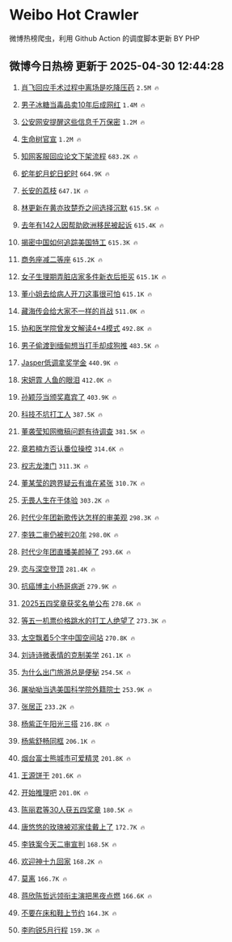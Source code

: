 # Weibo Hot Crawler 



微博热榜爬虫，利用 Github Action 的调度脚本更新 BY PHP 


## 微博今日热榜 更新于 2025-04-30 12:44:28 
1. [肖飞回应手术过程中离场是吃降压药](https://s.weibo.com/weibo?q=%23%E8%82%96%E9%A3%9E%E5%9B%9E%E5%BA%94%E6%89%8B%E6%9C%AF%E8%BF%87%E7%A8%8B%E4%B8%AD%E7%A6%BB%E5%9C%BA%E6%98%AF%E5%90%83%E9%99%8D%E5%8E%8B%E8%8D%AF%23&t=31&band_rank=1&Refer=top) `2.5M 🔥` 

1. [男子冰糖当毒品卖10年后成网红](https://s.weibo.com/weibo?q=%23%E7%94%B7%E5%AD%90%E5%86%B0%E7%B3%96%E5%BD%93%E6%AF%92%E5%93%81%E5%8D%9610%E5%B9%B4%E5%90%8E%E6%88%90%E7%BD%91%E7%BA%A2%23&t=31&band_rank=2&Refer=top) `1.4M 🔥` 

1. [公安网安提醒这些信息千万保密](https://s.weibo.com/weibo?q=%23%E5%85%AC%E5%AE%89%E7%BD%91%E5%AE%89%E6%8F%90%E9%86%92%E8%BF%99%E4%BA%9B%E4%BF%A1%E6%81%AF%E5%8D%83%E4%B8%87%E4%BF%9D%E5%AF%86%23&t=31&band_rank=3&Refer=top) `1.2M 🔥` 

1. [生命树官宣](https://s.weibo.com/weibo?q=%23%E7%94%9F%E5%91%BD%E6%A0%91%E5%AE%98%E5%AE%A3%23&t=31&band_rank=4&Refer=top) `1.2M 🔥` 

1. [知网客服回应论文下架流程](https://s.weibo.com/weibo?q=%23%E7%9F%A5%E7%BD%91%E5%AE%A2%E6%9C%8D%E5%9B%9E%E5%BA%94%E8%AE%BA%E6%96%87%E4%B8%8B%E6%9E%B6%E6%B5%81%E7%A8%8B%23&t=31&band_rank=5&Refer=top) `683.2K 🔥` 

1. [蛇年蛇月蛇日蛇时](https://s.weibo.com/weibo?q=%23%E8%9B%87%E5%B9%B4%E8%9B%87%E6%9C%88%E8%9B%87%E6%97%A5%E8%9B%87%E6%97%B6%23&t=31&band_rank=6&Refer=top) `664.9K 🔥` 

1. [长安的荔枝](https://s.weibo.com/weibo?q=%E9%95%BF%E5%AE%89%E7%9A%84%E8%8D%94%E6%9E%9D&t=31&band_rank=7&Refer=top) `647.1K 🔥` 

1. [林更新在黄亦玫楚乔之间选择沉默](https://s.weibo.com/weibo?q=%E6%9E%97%E6%9B%B4%E6%96%B0%E5%9C%A8%E9%BB%84%E4%BA%A6%E7%8E%AB%E6%A5%9A%E4%B9%94%E4%B9%8B%E9%97%B4%E9%80%89%E6%8B%A9%E6%B2%89%E9%BB%98&t=31&band_rank=8&Refer=top) `615.5K 🔥` 

1. [去年有142人因帮助欧洲移民被起诉](https://s.weibo.com/weibo?q=%E5%8E%BB%E5%B9%B4%E6%9C%89142%E4%BA%BA%E5%9B%A0%E5%B8%AE%E5%8A%A9%E6%AC%A7%E6%B4%B2%E7%A7%BB%E6%B0%91%E8%A2%AB%E8%B5%B7%E8%AF%89&t=31&band_rank=9&Refer=top) `615.4K 🔥` 

1. [揭密中国如何追踪美国特工](https://s.weibo.com/weibo?q=%23%E6%8F%AD%E5%AF%86%E4%B8%AD%E5%9B%BD%E5%A6%82%E4%BD%95%E8%BF%BD%E8%B8%AA%E7%BE%8E%E5%9B%BD%E7%89%B9%E5%B7%A5%23&t=31&band_rank=10&Refer=top) `615.3K 🔥` 

1. [商务座减二等座](https://s.weibo.com/weibo?q=%E5%95%86%E5%8A%A1%E5%BA%A7%E5%87%8F%E4%BA%8C%E7%AD%89%E5%BA%A7&t=31&band_rank=11&Refer=top) `615.2K 🔥` 

1. [女子生理期弄脏店家多件新衣后拒买](https://s.weibo.com/weibo?q=%23%E5%A5%B3%E5%AD%90%E7%94%9F%E7%90%86%E6%9C%9F%E5%BC%84%E8%84%8F%E5%BA%97%E5%AE%B6%E5%A4%9A%E4%BB%B6%E6%96%B0%E8%A1%A3%E5%90%8E%E6%8B%92%E4%B9%B0%23&t=31&band_rank=12&Refer=top) `615.1K 🔥` 

1. [董小姐去给病人开刀这事很可怕](https://s.weibo.com/weibo?q=%E8%91%A3%E5%B0%8F%E5%A7%90%E5%8E%BB%E7%BB%99%E7%97%85%E4%BA%BA%E5%BC%80%E5%88%80%E8%BF%99%E4%BA%8B%E5%BE%88%E5%8F%AF%E6%80%95&t=31&band_rank=13&Refer=top) `615.1K 🔥` 

1. [藏海传会给大家不一样的肖战](https://s.weibo.com/weibo?q=%23%E8%97%8F%E6%B5%B7%E4%BC%A0%E4%BC%9A%E7%BB%99%E5%A4%A7%E5%AE%B6%E4%B8%8D%E4%B8%80%E6%A0%B7%E7%9A%84%E8%82%96%E6%88%98%23&t=31&band_rank=14&Refer=top) `511.0K 🔥` 

1. [协和医学院曾发文解读4+4模式](https://s.weibo.com/weibo?q=%23%E5%8D%8F%E5%92%8C%E5%8C%BB%E5%AD%A6%E9%99%A2%E6%9B%BE%E5%8F%91%E6%96%87%E8%A7%A3%E8%AF%BB4%2B4%E6%A8%A1%E5%BC%8F%23&t=31&band_rank=15&Refer=top) `492.8K 🔥` 

1. [男子偷渡到缅甸想当打手却成狗推](https://s.weibo.com/weibo?q=%23%E7%94%B7%E5%AD%90%E5%81%B7%E6%B8%A1%E5%88%B0%E7%BC%85%E7%94%B8%E6%83%B3%E5%BD%93%E6%89%93%E6%89%8B%E5%8D%B4%E6%88%90%E7%8B%97%E6%8E%A8%23&t=31&band_rank=16&Refer=top) `483.5K 🔥` 

1. [Jasper低调拿奖学金](https://s.weibo.com/weibo?q=Jasper%E4%BD%8E%E8%B0%83%E6%8B%BF%E5%A5%96%E5%AD%A6%E9%87%91&t=31&band_rank=17&Refer=top) `440.9K 🔥` 

1. [宋妍霏 人鱼的眼泪](https://s.weibo.com/weibo?q=%E5%AE%8B%E5%A6%8D%E9%9C%8F%20%E4%BA%BA%E9%B1%BC%E7%9A%84%E7%9C%BC%E6%B3%AA&t=31&band_rank=18&Refer=top) `412.0K 🔥` 

1. [孙颖莎当颁奖嘉宾了](https://s.weibo.com/weibo?q=%E5%AD%99%E9%A2%96%E8%8E%8E%E5%BD%93%E9%A2%81%E5%A5%96%E5%98%89%E5%AE%BE%E4%BA%86&t=31&band_rank=19&Refer=top) `403.9K 🔥` 

1. [科技不坑打工人](https://s.weibo.com/weibo?q=%23%E7%A7%91%E6%8A%80%E4%B8%8D%E5%9D%91%E6%89%93%E5%B7%A5%E4%BA%BA%23&t=31&band_rank=20&Refer=top) `387.5K 🔥` 

1. [董袭莹知网撤稿问题有待调查](https://s.weibo.com/weibo?q=%23%E8%91%A3%E8%A2%AD%E8%8E%B9%E7%9F%A5%E7%BD%91%E6%92%A4%E7%A8%BF%E9%97%AE%E9%A2%98%E6%9C%89%E5%BE%85%E8%B0%83%E6%9F%A5%23&t=31&band_rank=21&Refer=top) `381.5K 🔥` 

1. [章若楠方否认番位操控](https://s.weibo.com/weibo?q=%23%E7%AB%A0%E8%8B%A5%E6%A5%A0%E6%96%B9%E5%90%A6%E8%AE%A4%E7%95%AA%E4%BD%8D%E6%93%8D%E6%8E%A7%23&t=31&band_rank=22&Refer=top) `314.6K 🔥` 

1. [权志龙澳门](https://s.weibo.com/weibo?q=%E6%9D%83%E5%BF%97%E9%BE%99%E6%BE%B3%E9%97%A8&t=31&band_rank=23&Refer=top) `311.3K 🔥` 

1. [董某莹的跨界疑云有谁在紧张](https://s.weibo.com/weibo?q=%23%E8%91%A3%E6%9F%90%E8%8E%B9%E7%9A%84%E8%B7%A8%E7%95%8C%E7%96%91%E4%BA%91%E6%9C%89%E8%B0%81%E5%9C%A8%E7%B4%A7%E5%BC%A0%23&t=31&band_rank=24&Refer=top) `310.7K 🔥` 

1. [无畏人生在于体验](https://s.weibo.com/weibo?q=%E6%97%A0%E7%95%8F%E4%BA%BA%E7%94%9F%E5%9C%A8%E4%BA%8E%E4%BD%93%E9%AA%8C&t=31&band_rank=25&Refer=top) `303.2K 🔥` 

1. [时代少年团新歌传达怎样的审美观](https://s.weibo.com/weibo?q=%E6%97%B6%E4%BB%A3%E5%B0%91%E5%B9%B4%E5%9B%A2%E6%96%B0%E6%AD%8C%E4%BC%A0%E8%BE%BE%E6%80%8E%E6%A0%B7%E7%9A%84%E5%AE%A1%E7%BE%8E%E8%A7%82&t=31&band_rank=26&Refer=top) `298.3K 🔥` 

1. [李铁二审仍被判20年](https://s.weibo.com/weibo?q=%23%E6%9D%8E%E9%93%81%E4%BA%8C%E5%AE%A1%E4%BB%8D%E8%A2%AB%E5%88%A420%E5%B9%B4%23&t=31&band_rank=27&Refer=top) `298.0K 🔥` 

1. [时代少年团直播美颜掉了](https://s.weibo.com/weibo?q=%E6%97%B6%E4%BB%A3%E5%B0%91%E5%B9%B4%E5%9B%A2%E7%9B%B4%E6%92%AD%E7%BE%8E%E9%A2%9C%E6%8E%89%E4%BA%86&t=31&band_rank=28&Refer=top) `293.6K 🔥` 

1. [恋与深空登顶](https://s.weibo.com/weibo?q=%23%E6%81%8B%E4%B8%8E%E6%B7%B1%E7%A9%BA%E7%99%BB%E9%A1%B6%23&t=31&band_rank=29&Refer=top) `281.4K 🔥` 

1. [抗癌博主小杨哥病逝](https://s.weibo.com/weibo?q=%23%E6%8A%97%E7%99%8C%E5%8D%9A%E4%B8%BB%E5%B0%8F%E6%9D%A8%E5%93%A5%E7%97%85%E9%80%9D%23&t=31&band_rank=30&Refer=top) `279.9K 🔥` 

1. [2025五四奖章获奖名单公布](https://s.weibo.com/weibo?q=%232025%E4%BA%94%E5%9B%9B%E5%A5%96%E7%AB%A0%E8%8E%B7%E5%A5%96%E5%90%8D%E5%8D%95%E5%85%AC%E5%B8%83%23&t=31&band_rank=31&Refer=top) `278.6K 🔥` 

1. [等五一机票价格跳水的打工人绝望了](https://s.weibo.com/weibo?q=%23%E7%AD%89%E4%BA%94%E4%B8%80%E6%9C%BA%E7%A5%A8%E4%BB%B7%E6%A0%BC%E8%B7%B3%E6%B0%B4%E7%9A%84%E6%89%93%E5%B7%A5%E4%BA%BA%E7%BB%9D%E6%9C%9B%E4%BA%86%23&t=31&band_rank=32&Refer=top) `273.3K 🔥` 

1. [太空飘着5个字中国空间站](https://s.weibo.com/weibo?q=%23%E5%A4%AA%E7%A9%BA%E9%A3%98%E7%9D%805%E4%B8%AA%E5%AD%97%E4%B8%AD%E5%9B%BD%E7%A9%BA%E9%97%B4%E7%AB%99%23&t=31&band_rank=33&Refer=top) `270.8K 🔥` 

1. [刘诗诗微表情的克制美学](https://s.weibo.com/weibo?q=%E5%88%98%E8%AF%97%E8%AF%97%E5%BE%AE%E8%A1%A8%E6%83%85%E7%9A%84%E5%85%8B%E5%88%B6%E7%BE%8E%E5%AD%A6&t=31&band_rank=34&Refer=top) `261.1K 🔥` 

1. [为什么出门旅游总是便秘](https://s.weibo.com/weibo?q=%23%E4%B8%BA%E4%BB%80%E4%B9%88%E5%87%BA%E9%97%A8%E6%97%85%E6%B8%B8%E6%80%BB%E6%98%AF%E4%BE%BF%E7%A7%98%23&t=31&band_rank=35&Refer=top) `254.5K 🔥` 

1. [屠呦呦当选美国科学院外籍院士](https://s.weibo.com/weibo?q=%23%E5%B1%A0%E5%91%A6%E5%91%A6%E5%BD%93%E9%80%89%E7%BE%8E%E5%9B%BD%E7%A7%91%E5%AD%A6%E9%99%A2%E5%A4%96%E7%B1%8D%E9%99%A2%E5%A3%AB%23&t=31&band_rank=36&Refer=top) `253.9K 🔥` 

1. [张居正](https://s.weibo.com/weibo?q=%E5%BC%A0%E5%B1%85%E6%AD%A3&t=31&band_rank=37&Refer=top) `233.2K 🔥` 

1. [杨紫正午阳光三搭](https://s.weibo.com/weibo?q=%23%E6%9D%A8%E7%B4%AB%E6%AD%A3%E5%8D%88%E9%98%B3%E5%85%89%E4%B8%89%E6%90%AD%23&t=31&band_rank=38&Refer=top) `216.8K 🔥` 

1. [杨紫舒畅同框](https://s.weibo.com/weibo?q=%23%E6%9D%A8%E7%B4%AB%E8%88%92%E7%95%85%E5%90%8C%E6%A1%86%23&t=31&band_rank=39&Refer=top) `206.1K 🔥` 

1. [烟台富士熊城市可爱精灵](https://s.weibo.com/weibo?q=%23%E7%83%9F%E5%8F%B0%E5%AF%8C%E5%A3%AB%E7%86%8A%E5%9F%8E%E5%B8%82%E5%8F%AF%E7%88%B1%E7%B2%BE%E7%81%B5%23&t=31&band_rank=40&Refer=top) `201.8K 🔥` 

1. [王源饼干](https://s.weibo.com/weibo?q=%E7%8E%8B%E6%BA%90%E9%A5%BC%E5%B9%B2&t=31&band_rank=41&Refer=top) `201.6K 🔥` 

1. [开始推理吧](https://s.weibo.com/weibo?q=%E5%BC%80%E5%A7%8B%E6%8E%A8%E7%90%86%E5%90%A7&t=31&band_rank=42&Refer=top) `201.0K 🔥` 

1. [陈丽君等30人获五四奖章](https://s.weibo.com/weibo?q=%23%E9%99%88%E4%B8%BD%E5%90%9B%E7%AD%8930%E4%BA%BA%E8%8E%B7%E4%BA%94%E5%9B%9B%E5%A5%96%E7%AB%A0%23&t=31&band_rank=43&Refer=top) `180.5K 🔥` 

1. [唐悠悠的玫瑰被邓家佳戴上了](https://s.weibo.com/weibo?q=%E5%94%90%E6%82%A0%E6%82%A0%E7%9A%84%E7%8E%AB%E7%91%B0%E8%A2%AB%E9%82%93%E5%AE%B6%E4%BD%B3%E6%88%B4%E4%B8%8A%E4%BA%86&t=31&band_rank=44&Refer=top) `172.7K 🔥` 

1. [李铁案今天二审宣判](https://s.weibo.com/weibo?q=%23%E6%9D%8E%E9%93%81%E6%A1%88%E4%BB%8A%E5%A4%A9%E4%BA%8C%E5%AE%A1%E5%AE%A3%E5%88%A4%23&t=31&band_rank=45&Refer=top) `168.5K 🔥` 

1. [欢迎神十九回家](https://s.weibo.com/weibo?q=%23%E6%AC%A2%E8%BF%8E%E7%A5%9E%E5%8D%81%E4%B9%9D%E5%9B%9E%E5%AE%B6%23&t=31&band_rank=46&Refer=top) `168.2K 🔥` 

1. [莫离](https://s.weibo.com/weibo?q=%E8%8E%AB%E7%A6%BB&t=31&band_rank=47&Refer=top) `166.7K 🔥` 

1. [蒋欣陈哲远领衔主演把黑夜点燃](https://s.weibo.com/weibo?q=%23%E8%92%8B%E6%AC%A3%E9%99%88%E5%93%B2%E8%BF%9C%E9%A2%86%E8%A1%94%E4%B8%BB%E6%BC%94%E6%8A%8A%E9%BB%91%E5%A4%9C%E7%82%B9%E7%87%83%23&t=31&band_rank=48&Refer=top) `166.6K 🔥` 

1. [不要在床和鞋上节约](https://s.weibo.com/weibo?q=%E4%B8%8D%E8%A6%81%E5%9C%A8%E5%BA%8A%E5%92%8C%E9%9E%8B%E4%B8%8A%E8%8A%82%E7%BA%A6&t=31&band_rank=49&Refer=top) `164.3K 🔥` 

1. [李昀锐5月行程](https://s.weibo.com/weibo?q=%23%E6%9D%8E%E6%98%80%E9%94%905%E6%9C%88%E8%A1%8C%E7%A8%8B%23&t=31&band_rank=50&Refer=top) `159.3K 🔥` 


